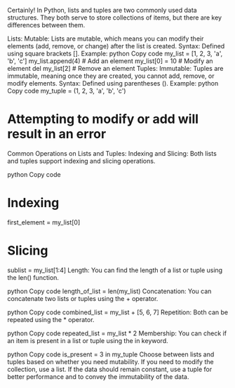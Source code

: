 Certainly! In Python, lists and tuples are two commonly used data structures. They both serve to store collections of items, but there are key differences between them.

Lists:
Mutable: Lists are mutable, which means you can modify their elements (add, remove, or change) after the list is created.
Syntax: Defined using square brackets [].
Example:
python
Copy code
my_list = [1, 2, 3, 'a', 'b', 'c']
my_list.append(4)  # Add an element
my_list[0] = 10    # Modify an element
del my_list[2]     # Remove an element
Tuples:
Immutable: Tuples are immutable, meaning once they are created, you cannot add, remove, or modify elements.
Syntax: Defined using parentheses ().
Example:
python
Copy code
my_tuple = (1, 2, 3, 'a', 'b', 'c')
# Attempting to modify or add will result in an error
Common Operations on Lists and Tuples:
Indexing and Slicing: Both lists and tuples support indexing and slicing operations.

python
Copy code
# Indexing
first_element = my_list[0]
# Slicing
sublist = my_list[1:4]
Length: You can find the length of a list or tuple using the len() function.

python
Copy code
length_of_list = len(my_list)
Concatenation: You can concatenate two lists or tuples using the + operator.

python
Copy code
combined_list = my_list + [5, 6, 7]
Repetition: Both can be repeated using the * operator.

python
Copy code
repeated_list = my_list * 2
Membership: You can check if an item is present in a list or tuple using the in keyword.

python
Copy code
is_present = 3 in my_tuple
Choose between lists and tuples based on whether you need mutability. If you need to modify the collection, use a list. If the data should remain constant, use a tuple for better performance and to convey the immutability of the data.





